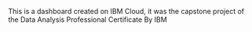 This is a dashboard created on IBM Cloud, it was the capstone project of the Data Analysis Professional Certificate By IBM

